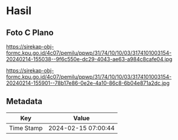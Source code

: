 # Hasil

## Foto C Plano

https://sirekap-obj-formc.kpu.go.id/4c07/pemilu/ppwp/31/74/10/10/03/3174101003154-20240214-155038--9f6c550e-dc29-4043-ae63-a984c8cafe04.jpg

https://sirekap-obj-formc.kpu.go.id/4c07/pemilu/ppwp/31/74/10/10/03/3174101003154-20240214-155901--78b17e86-0e2e-4a10-86c8-6b04e871a2dc.jpg


## Metadata

| Key        | Value               |
| ---------- | ------------------- |
| Time Stamp | 2024-02-15 07:00:44 |



